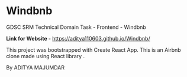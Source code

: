 # Windbnb
GDSC SRM Technical Domain Task - Frontend - Windbnb

**Link for Website -** https://aditya110603.github.io/Windbnb/

This project was bootstrapped with Create React App.
This is an Airbnb clone made using React library .

By
ADITYA MAJUMDAR
